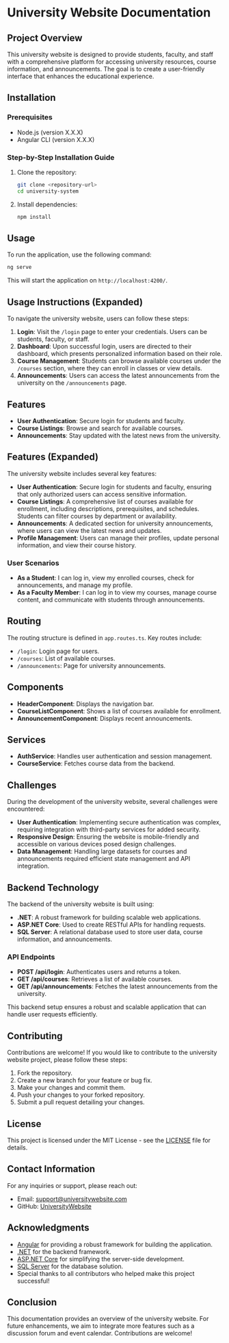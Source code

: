 # University Website Documentation

## Project Overview
This university website is designed to provide students, faculty, and staff with a comprehensive platform for accessing university resources, course information, and announcements. The goal is to create a user-friendly interface that enhances the educational experience.

## Installation
### Prerequisites
- Node.js (version X.X.X)
- Angular CLI (version X.X.X)

### Step-by-Step Installation Guide
1. Clone the repository:
   ```bash
   git clone <repository-url>
   cd university-system
   ```
2. Install dependencies:
   ```bash
   npm install
   ```

## Usage
To run the application, use the following command:
```bash
ng serve
```
This will start the application on `http://localhost:4200/`.

## Usage Instructions (Expanded)

To navigate the university website, users can follow these steps:
1. **Login**: Visit the `/login` page to enter your credentials. Users can be students, faculty, or staff.
2. **Dashboard**: Upon successful login, users are directed to their dashboard, which presents personalized information based on their role.
3. **Course Management**: Students can browse available courses under the `/courses` section, where they can enroll in classes or view details.
4. **Announcements**: Users can access the latest announcements from the university on the `/announcements` page.

## Features
- **User Authentication**: Secure login for students and faculty.
- **Course Listings**: Browse and search for available courses.
- **Announcements**: Stay updated with the latest news from the university.

## Features (Expanded)

The university website includes several key features:
- **User Authentication**: Secure login for students and faculty, ensuring that only authorized users can access sensitive information.
- **Course Listings**: A comprehensive list of courses available for enrollment, including descriptions, prerequisites, and schedules. Students can filter courses by department or availability.
- **Announcements**: A dedicated section for university announcements, where users can view the latest news and updates.
- **Profile Management**: Users can manage their profiles, update personal information, and view their course history.

### User Scenarios
- **As a Student**: I can log in, view my enrolled courses, check for announcements, and manage my profile.
- **As a Faculty Member**: I can log in to view my courses, manage course content, and communicate with students through announcements.

## Routing
The routing structure is defined in `app.routes.ts`. Key routes include:
- `/login`: Login page for users.
- `/courses`: List of available courses.
- `/announcements`: Page for university announcements.

## Components
- **HeaderComponent**: Displays the navigation bar.
- **CourseListComponent**: Shows a list of courses available for enrollment.
- **AnnouncementComponent**: Displays recent announcements.

## Services
- **AuthService**: Handles user authentication and session management.
- **CourseService**: Fetches course data from the backend.

## Challenges

During the development of the university website, several challenges were encountered:
- **User Authentication**: Implementing secure authentication was complex, requiring integration with third-party services for added security.
- **Responsive Design**: Ensuring the website is mobile-friendly and accessible on various devices posed design challenges.
- **Data Management**: Handling large datasets for courses and announcements required efficient state management and API integration.

## Backend Technology

The backend of the university website is built using:
- **.NET**: A robust framework for building scalable web applications.
- **ASP.NET Core**: Used to create RESTful APIs for handling requests.
- **SQL Server**: A relational database used to store user data, course information, and announcements.

### API Endpoints
- **POST /api/login**: Authenticates users and returns a token.
- **GET /api/courses**: Retrieves a list of available courses.
- **GET /api/announcements**: Fetches the latest announcements from the university.

This backend setup ensures a robust and scalable application that can handle user requests efficiently.

## Contributing

Contributions are welcome! If you would like to contribute to the university website project, please follow these steps:
1. Fork the repository.
2. Create a new branch for your feature or bug fix.
3. Make your changes and commit them.
4. Push your changes to your forked repository.
5. Submit a pull request detailing your changes.

## License

This project is licensed under the MIT License - see the [LICENSE](LICENSE) file for details.

## Contact Information

For any inquiries or support, please reach out:
- Email: support@universitywebsite.com
- GitHub: [UniversityWebsite](https://github.com/yourusername/university-website)

## Acknowledgments

- [Angular](https://angular.io/) for providing a robust framework for building the application.
- [.NET](https://dotnet.microsoft.com/) for the backend framework.
- [ASP.NET Core](https://dotnet.microsoft.com/apps/aspnet) for simplifying the server-side development.
- [SQL Server](https://www.microsoft.com/en-us/sql-server/) for the database solution.
- Special thanks to all contributors who helped make this project successful!

## Conclusion
This documentation provides an overview of the university website. For future enhancements, we aim to integrate more features such as a discussion forum and event calendar. Contributions are welcome!
